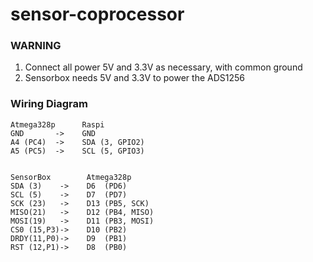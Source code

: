 # sensor-coprocessor

### WARNING
1. Connect all power 5V and 3.3V as necessary, with common ground
2. Sensorbox needs 5V and 3.3V to power the ADS1256

### Wiring Diagram
```
Atmega328p      Raspi
GND       ->    GND 
A4 (PC4)  ->    SDA (3, GPIO2)
A5 (PC5)  ->    SCL (5, GPIO3)


SensorBox        Atmega328p
SDA (3)    ->    D6  (PD6)
SCL (5)    ->    D7  (PD7)
SCK (23)   ->    D13 (PB5, SCK)
MISO(21)   ->    D12 (PB4, MISO)
MOSI(19)   ->    D11 (PB3, MOSI)
CS0 (15,P3)->    D10 (PB2)
DRDY(11,P0)->    D9  (PB1)
RST (12,P1)->	 D8  (PB0)
```
